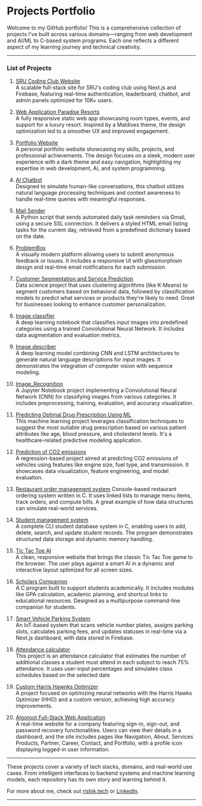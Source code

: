 # Projects Portfolio

Welcome to my GitHub portfolio! This is a comprehensive collection of projects I've built across various domains—ranging from web development and AI/ML to C-based system programs. Each one reflects a different aspect of my learning journey and technical creativity.

---

### List of Projects


1. [SRU Coding Club Website](https://github.com/mrishikreddy/SRU-Coding-Club-Website-RT1)  
   A scalable full-stack site for SRU's coding club using Next.js and Firebase, featuring real-time authentication, leaderboard, chatbot, and admin panels optimized for 10K+ users.

2. [Web Application Paradise Resorts](https://github.com/mrishikreddy/Web-Application-for-Paradise-Resorts-RT2)  
   A fully responsive static web app showcasing room types, events, and support for a luxury resort. Inspired by a Maldives theme, the design optimization led to a smoother UX and improved engagement.
   
3. [Portfolio Website](https://github.com/mrishikreddy/Rishik-Tech-Portfolio-Website-RT3)  
  A personal portfolio website showcasing my skills, projects, and professional achievements. The design focuses on a sleek, modern user experience with a dark theme and easy navigation, highlighting my expertise in web development, AI, and system programming.

4. [AI Chatbot](https://github.com/mrishikreddy/AI-chat-bot-RT4)  
   Designed to simulate human-like conversations, this chatbot utilizes natural language processing techniques and context awareness to handle real-time queries with meaningful responses.

5. [Mail Sender](https://github.com/mrishikreddy/Mail-Sender-RT5)  
   A Python script that sends automated daily task reminders via Gmail, using a secure SSL connection. It delivers a styled HTML email listing tasks for the current day, retrieved from a predefined dictionary based on the date.

6. [ProblemBox](https://github.com/mrishikreddy/Problem-Box-RT6)  
   A visually modern platform allowing users to submit anonymous feedback or issues. It includes a responsive UI with glassmorphism design and real-time email notifications for each submission.


7. [Customer Segmentation and Service Prediction](https://github.com/mrishikreddy/Customer-Segmentation-and-Service-Prediction-RT7)  
   Data science project that uses clustering algorithms (like K-Means) to segment customers based on behavioral data, followed by classification models to predict what services or products they're likely to need. Great for businesses looking to enhance customer personalization.
8. [Image classifier](https://github.com/mrishikreddy/Image-Classifier-RT8)  
   A deep learning notebook that classifies input images into predefined categories using a trained Convolutional Neural Network. It includes data augmentation and evaluation metrics.

9. [Image describer](https://github.com/mrishikreddy/Image-Describer-RT9)  
   A deep learning model combining CNN and LSTM architectures to generate natural language descriptions for input images. It demonstrates the integration of computer vision with sequence modeling.

10. [Image_Recognition](https://github.com/mrishikreddy/Image-Recognition-10)  
   A Jupyter Notebook project implementing a Convolutional Neural Network (CNN) for classifying images from various categories. It includes preprocessing, training, evaluation, and accuracy visualization.

11. [Predicting Optimal Drug Prescription Using ML](https://github.com/mrishikreddy/Predicting-Optimal-Drug-Prescription-Using-ML-RT11)  
    This machine learning project leverages classification techniques to suggest the most suitable drug prescription based on various patient attributes like age, blood pressure, and cholesterol levels. It's a healthcare-related predictive modeling application.

12. [Prediction of CO2 emissions](https://github.com/mrishikreddy/Prediction-of-CO2-emissions-RT12)  
   A regression-based project aimed at predicting CO2 emissions of vehicles using features like engine size, fuel type, and transmission. It showcases data visualization, feature engineering, and model evaluation.

13. [Restaurant order management system](https://github.com/mrishikreddy/Restaurant-order-management-system-RT13)
    Console-based restaurant ordering system written in C. It uses linked lists to manage menu items, track orders, and compute bills. A great example of how data structures can simulate real-world services.

14. [Student management system](https://github.com/mrishikreddy/Student-management-system-RT14)  
     A complete CLI student database system in C, enabling users to add, delete, search, and update student records. The program demonstrates structured data storage and dynamic memory handling.
    
15. [Tic Tac Toe AI](https://github.com/mrishikreddy/Tic-Tac-Toe-RT15)  
    A clean, responsive website that brings the classic Tic Tac Toe game to the browser. The user plays against a smart AI in a dynamic and interactive layout optimized for all screen sizes.

16. [Scholars Companion](https://github.com/mrishikreddy/Scholars-Companion-RT16)  
    A C program built to support students academically. It includes modules like GPA calculation, academic planning, and shortcut links to educational resources. Designed as a multipurpose command-line companion for students.

17. [Smart Vehicle Parking System](https://github.com/mrishikreddy/Smart-Vehicle-Parking-System-RT17)  
  An IoT-based system that scans vehicle number plates, assigns parking slots, calculates parking fees, and updates statuses in real-time via a Next.js dashboard, with data stored in Firebase.

18. [Attendance calculator](https://github.com/mrishikreddy/Attendance-calculator-RT18)  
  This project is an attendance calculator that estimates the number of additional classes a student must attend in each subject to reach 75% attendance. It uses user-input percentages and simulates class schedules based on the selected date

19. [Custom Harris Hawnks Optimizer](https://github.com/mrishikreddy/Custom-HHO-Optimizer-RT19)  
  A project focused on optimizing neural networks with the Harris Hawks Optimizer (HHO) and a custom version, achieving high accuracy improvements.

20. [Algoroot Full-Stack Web Application](https://github.com/mrishikreddy/Algoroot-Full-Stack-Web-Application-RT20)  
   A real-time website for a company featuring sign-in, sign-out, and password recovery functionalities. Users can view their details in a dashboard, and the site includes pages like Navigation, About, Services Products, Partner, Career, Contact, and Portfolio, with a profile icon displaying logged-in user information.

 



---

These projects cover a variety of tech stacks, domains, and real-world use cases. From intelligent interfaces to backend systems and machine learning models, each repository has its own story and learning behind it.

For more about me, check out [rishik.tech](https://rishik.tech) or [LinkedIn](https://www.linkedin.com/in/rishikreddym/).

---
